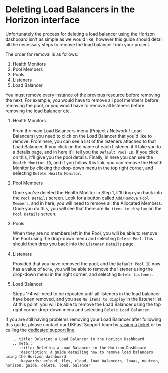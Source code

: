 # Deleting Load Balancers in the Horizon interface

Unfortunately the process for deleting a load balancer using the Horizon dashboard isn't as simple as we would like, however this guide should detail all the necessary steps to remove the load balancer from your project.

The order for removal is as follows:

1. Health Monitors
2. Pool Members
3. Pools
4. Listeners
5. Load Balancer

You must remove every instance of the previous resource before removing the next. For example, you would have to remove all pool members before removing the pool, or you would have to remove all listeners before removing the load balancer etc.

1. Health Monitors

    From the main Load Balancers menu (Project / Network / Load Balancers) you need to click on the Load Balancer that you'd like to remove. From here, you can see a list of the listeners attached to that Load Balancer. If you click on the name of each Listener, it'll take you to a details page, and in here it'll tell you the `Default Pool ID`. If you click on this, it'll give you the pool details. Finally, in here you can see the `Health Monitor ID`, and if you follow this link, you can remove the Health Monitor by clicking the drop-down menu in the top right corner, and selecting `Delete Health Monitor`.

2. Pool Members

    Once you've deleted the Health Monitor in Step 1, it'll drop you back into the `Pool Details` screen. Look for a button called `Add/Remove Pool Members`, and in here, you will need to remove all the Allocated Members. Once you do this, you will see that there are `No items to display` on the `Pool Details` screen.

3. Pools

    When they are no members left in the Pool, you will be able to remove the Pool using the drop-down menu and selecting `Delete Pool`. This should then drop you back into the `Listener Details` page.

4. Listeners

    Provided that you have removed the pool, and the `Default Pool ID` now has a value of `None`, you will be able to remove the listener using the drop-down menu in the right corner, and selecting `Delete Listener`.

5. Load Balancer

    Steps 1-4 will need to be repeated until all listeners in the load balancer have been removed, and you see `No items to display` in the listener list. At this point, you will be able to remove the Load Balancer using the top right corner drop-down menu and selecting `Delete Load Balancer`.

If you are still having problems removing your Load Balancer after following this guide, please contact our UKFast Support team by [raising a ticket](https://my.ukfast.co.uk/pss/create) or by calling the [dedicated support line](https://www.ukfast.co.uk/contact.html).

```eval_rst
   .. title: Deleting a Load Balancer in the Horizon Dashboard
   .. meta::
      :title: Deleting a Load Balancer in the Horizon Dashboard
      :description: A guide detailing how to remove load balancers using the Horizon dashboard
      :keywords: ecloud, flex, cloud, load balancers, lbaas, neutron, horizon, guide, delete, load, balancer
```
